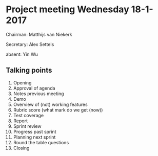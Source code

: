 # Project meeting Wednesday 18-1-2017
Chairman: Matthijs van Niekerk

Secretary: Alex Settels

absent: Yin Wu

## Talking points
1. Opening
2. Approval of agenda
3. Notes previous meeting
4. Demo
5. Overview of (not) working features
5. Rubric score (what mark do we get (now))
6. Test coverage
7. Report
8. Sprint review
9. Progress past sprint
10. Planning next sprint
11. Round the table questions
12. Closing

